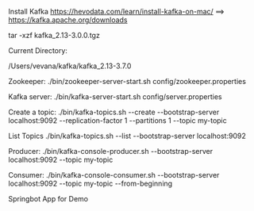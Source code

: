 Install Kafka
https://hevodata.com/learn/install-kafka-on-mac/ ==> https://kafka.apache.org/downloads

tar -xzf kafka_2.13-3.0.0.tgz 

Current Directory:

/Users/vevana/kafka/kafka_2.13-3.7.0

Zookeeper:
./bin/zookeeper-server-start.sh config/zookeeper.properties


Kafka server:
./bin/kafka-server-start.sh config/server.properties

Create a topic:
./bin/kafka-topics.sh --create --bootstrap-server localhost:9092 --replication-factor 1 --partitions 1 --topic my-topic

List Topics
./bin/kafka-topics.sh --list --bootstrap-server localhost:9092


Producer:
./bin/kafka-console-producer.sh --bootstrap-server localhost:9092 --topic my-topic

Consumer:
./bin/kafka-console-consumer.sh --bootstrap-server localhost:9092 --topic my-topic --from-beginning



Springbot App for Demo
